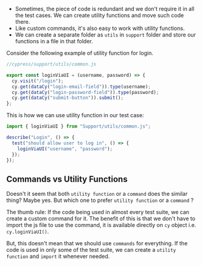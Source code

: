 - Sometimes, the piece of code is redundant and we don't require it in all the
  test cases. We can create utility functions and move such code there.
- Like custom commands, it's also easy to work with utility functions.
- We can create a separate folder as `utils` in `support` folder and store our
  functions in a file in that folder.

Consider the following example of utility function for login.

```javascript
//cypress/support/utils/common.js

export const loginViaUI = (username, password) => {
  cy.visit("/login");
  cy.get(dataCy("login-email-field")).type(username);
  cy.get(dataCy("login-password-field")).type(password);
  cy.get(dataCy("submit-button")).submit();
};
```

This is how we can use utility function in our test case:

```javascript
import { loginViaUI } from "Support/utils/common.js";

describe("Login", () => {
  test("should allow user to log in", () => {
    loginViaUI("username", "password");
  });
});
```

## Commands vs Utility Functions

Doesn't it seem that both `utility function` or a `command` does the similar
thing? Maybe yes. But which one to prefer `utility function` or a `command` ?

The thumb rule: If the code being used in almost every test suite, we can create
a custom command for it. The benefit of this is that we don't have to import the
js file to use the command, it is available directly on `cy` object i.e.
`cy.loginViaUI()`.

But, this doesn't mean that we should use `commands` for everything. If the code
is used in only some of the test suite, we can create a `utility function` and
`import` it whenever needed.
